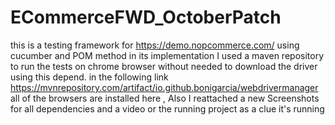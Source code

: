 # ECommerceFWD_OctoberPatch
this is a testing framework for https://demo.nopcommerce.com/  using cucumber and POM method in its implementation 
I used a maven repository to run the tests on chrome browser without needed to download the driver using this depend. in the following link 
https://mvnrepository.com/artifact/io.github.bonigarcia/webdrivermanager
all of the browsers are installed here  , Also I reattached a new Screenshots for all dependencies and a video or the running project as a clue it's running 
